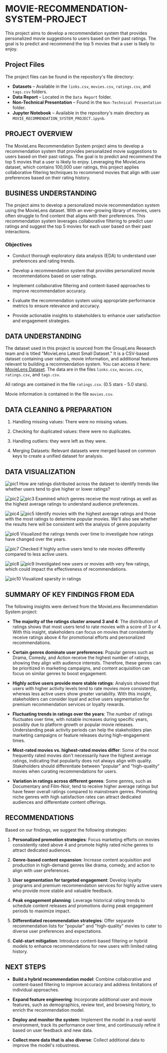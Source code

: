 # MOVIE-RECOMMENDATION-SYSTEM-PROJECT
This project aims to develop a recommendation system that provides personalized movie suggestions to users based on their past ratings. The goal is to predict and recommend the top 5 movies that a user is likely to enjoy. 


## Project Files

The project files can be found in the repository's file directory:

- **Datasets** – Available in the `links.csv`, `movies.csv`, `ratings.csv`, and `tags.csv` folders.
- **Data Report** – Located in the `Data Report` folder.
- **Non-Technical Presentation** – Found in the `Non-Technical Presentation` folder.
- **Jupyter Notebook** – Available in the repository's main directory as `MOVIE_RECOMMENDATION_SYSTEM_PROJECT.ipynb`.


## PROJECT OVERVIEW
The MovieLens Recommendation System project aims to develop a recommendation system that provides personalized movie suggestions to users based on their past ratings. The goal is to predict and recommend the top 5 movies that a user is likely to enjoy. Leveraging the MovieLens dataset, which contains 100,000 user ratings, this project applies collaborative filtering techniques to recommend movies that align with user preferences based on their rating history.


## BUSINESS UNDERSTANDING
The project aims to develop a personalized movie recommendation system using the MovieLens dataset. With an ever-growing library of movies, users often struggle to find content that aligns with their preferences. This recommendation system leverages collaborative filtering to predict user ratings and suggest the top 5 movies for each user based on their past interactions.

  ### Objectives

   - Conduct thorough exploratory data analysis (EDA) to understand user preferences and rating trends.

   - Develop a recommendation system that provides personalized movie recommendations based on user ratings.

   - Implement collaborative filtering and content-based approaches to improve recommendation accuracy.

   - Evaluate the recommendation system using appropriate performance metrics to ensure relevance and accuracy.

   - Provide actionable insights to stakeholders to enhance user satisfaction and engagement strategies.


   
## DATA UNDERSTANDING
The dataset used in this project is sourced from the GroupLens Research team and is titled "MovieLens Latest Small Dataset." It is a CSV-based dataset containing user ratings, movie information, and additional features relevant to building a recommendation system. You can access it here: [MovieLens Dataset](https://grouplens.org/datasets/movielens/latest/).
The data are in the files `links.csv`, `movies.csv`, `ratings.csv`, and `tags.csv`.

All ratings are contained in the file `ratings.csv`. (0.5 stars - 5.0 stars).

Movie information is contained in the file `movies.csv`. 



## DATA CLEANING & PREPARATION
1. Handling missing values: There were no missing values.
  
2. Checking for duplicated values: there were no duplicates.

3. Handling outliers: they were left as they were.

4. Merging Datasets: Relevant datasets were merged based on common keys to create a unified dataset for analysis.

   
   
## DATA VISUALIZATION

   ![pic1](https://github.com/user-attachments/assets/31ecfa55-02f9-4969-8eaa-8a4e11cb8c41) 
   How are ratings distributed across the dataset to identify trends like whether users tend to give higher or lower ratings?
   

   ![pic2](https://github.com/user-attachments/assets/608e7128-32d1-429b-aad2-48403e03ed12)
   ![pic3](https://github.com/user-attachments/assets/b8a685e8-86ee-49e8-ae24-81d1102af53e)
   Examined which genres receive the most ratings as well as the highest average ratings to understand audience preferences.


   ![pic4](https://github.com/user-attachments/assets/11985307-a33e-409f-b67e-7e17d6f31f49)
   ![pic5](https://github.com/user-attachments/assets/f1b66f5e-14e8-41b1-a17b-e9fd0590856b)
   Identify movies with the highest average ratings and those with the most ratings to determine popular movies. We'll also see whether the results here will be consistent with the 
   analysis of genre popularity


   ![pic6](https://github.com/user-attachments/assets/a3b41fc0-d795-499b-9db1-0c38a838ba8d)
   Visualized the ratings trends over time to investigate how ratings have changed over the years.


   ![pic7](https://github.com/user-attachments/assets/90fbdb05-52d0-476b-8555-9e73a5a36997)
   Checked if highly active users tend to rate movies differently compared to less active users.


   ![pic8](https://github.com/user-attachments/assets/7db7fa85-d7f8-4348-80b4-bb45a7f17b0e)
   ![pic9](https://github.com/user-attachments/assets/e4750bad-0063-4614-a45a-c59ad56e7e16)
   Investigated new users or movies with very few ratings, which could impact the effectiveness of recommendations.


   ![pic10](https://github.com/user-attachments/assets/0269f703-0232-4a0f-afaf-1234908cb335)
   Visualized sparsity in ratings



## SUMMARY OF KEY FINDINGS FROM EDA
The following insights were derived from the MovieLens Recommendation System project:

- **The majority of the ratings cluster around 3 and 4**: The distribution of ratings shows that most users tend to rate movies with a score of 3 or 4. With this insight, stakeholders can 
      focus on movies that consistently receive ratings above 4 for promotional efforts and personalized recommendations.
  
- **Certain genres dominate user preferences**: Popular genres such as Drama, Comedy, and Action receive the highest number of ratings, showing they align with audience interests. 
      Therefore, these genres can be prioritized in marketing campaigns, and content acquisition can focus on similar genres to boost engagement.
   
- **Highly active users provide more stable ratings**: Analysis showed that users with higher activity levels tend to rate movies more consistently, whereas less active users show 
      greater variability. With this insight, stakeholders can consider loyal and active users segmentation for premium recommendation services or loyalty rewards.

- **Fluctuating trends in ratings over the years**: The number of ratings fluctuates over time, with notable increases during specific years, possibly due to platform growth or popular 
      movie releases. Understanding peak activity periods can help the stakeholders plan marketing campaigns or feature releases during high-engagement times.

- **Most-rated movies vs. highest-rated movies differ**: Some of the most frequently rated movies don't necessarily have the highest average ratings, indicating that popularity does not 
      always align with quality. Stakeholders should differentiate between "popular" and "high-quality" movies when curating recommendations for users.

- **Variation in ratings across different genres**: Some genres, such as Documentary and Film-Noir, tend to receive higher average ratings but have fewer overall ratings compared to 
      mainstream genres. Promoting niche genres with high satisfaction rates can attract dedicated audiences and differentiate content offerings.


## RECOMMENDATIONS
Based on our findings, we suggest the following strategies:

1. **Personalized promotion strategies**:
Focus marketing efforts on movies consistently rated above 4 and promote highly rated niche genres to attract dedicated audiences.

2. **Genre-based content expansion**:
Increase content acquisition and production in high-demand genres like drama, comedy, and action to align with user preferences.

3. **User segmentation for targeted engagement**:
Develop loyalty programs and premium recommendation services for highly active users who provide more stable and valuable feedback.

4. **Peak engagement planning**:
Leverage historical rating trends to schedule content releases and promotions during peak engagement periods to maximize impact.

5. **Differentiated recommendation strategies**:
Offer separate recommendation lists for "popular" and "high-quality" movies to cater to diverse user preferences and expectations.

6. **Cold-start mitigation**:
Introduce content-based filtering or hybrid models to enhance recommendations for new users with limited rating history.



## NEXT STEPS
- **Build a hybrid recommendation model**: Combine collaborative and content-based filtering to improve accuracy and address limitations of individual approaches.

- **Expand feature engineering**: Incorporate additional user and movie features, such as demographics, review text, and browsing history, to enrich the recommendation model.

- **Deploy and monitor the system**: Implement the model in a real-world environment, track its performance over time, and continuously refine it based on user feedback and new data.

- **Collect more data that is also diverse**: Collect additional data to improve the model's robustness.
